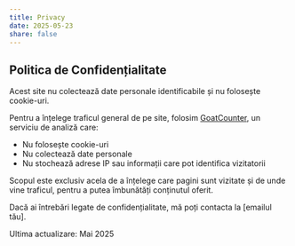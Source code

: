 ```yaml
---
title: Privacy
date: 2025-05-23
share: false
---
```


## Politica de Confidențialitate

Acest site nu colectează date personale identificabile și nu folosește cookie-uri.

Pentru a înțelege traficul general de pe site, folosim [GoatCounter](https://www.goatcounter.com/), un serviciu de analiză care:
- Nu folosește cookie-uri
- Nu colectează date personale
- Nu stochează adrese IP sau informații care pot identifica vizitatorii

Scopul este exclusiv acela de a înțelege care pagini sunt vizitate și de unde vine traficul, pentru a putea îmbunătăți conținutul oferit.

Dacă ai întrebări legate de confidențialitate, mă poți contacta la [emailul tău].

Ultima actualizare: Mai 2025
